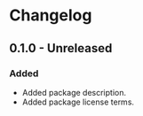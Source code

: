 # Changelog

## 0.1.0 - Unreleased

### Added

- Added package description.
- Added package license terms.
